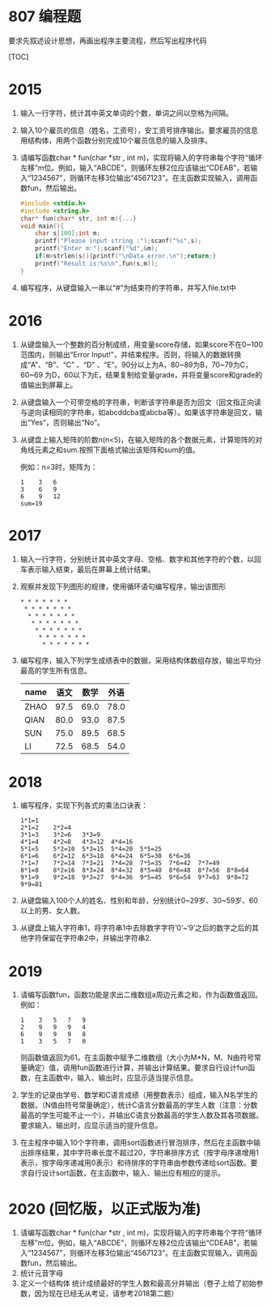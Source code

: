 # 807  编程题

要求先叙述设计思想，再画出程序主要流程，然后写出程序代码

[TOC]

# 2015

1. 输入一行字符，统计其中英文单词的个数，单词之间以空格为间隔。

2. 输入10个雇员的信息（姓名，工资号），安工资号排序输出。要求雇员的信息用结构体，用两个函数分别完成10个雇员信息的输入及排序。

3. 请编写函数char * fun(char *str , int m)，实现将输入的字符串每个字符“循环左移”m位。例如，输入“ABCDE”，则循环左移2位应该输出“CDEAB”，若输入“1234567”，则循环左移3位输出“4567123”。在主函数实现输入，调用函数fun，然后输出。

   ```c
   #include <stdio.h>
   #include <string.h>
   char* fun(char* str, int m){...}
   void main(){
       char s[100];int m;
       printf("Please input string :");scanf("%s",s);
       printf("Enter m:");scanf("%d",&m);
       if(m>strlen(s)){printf("\nData error.\n");return;}
       printf("Result is:%s\n",fun(s,m));
   }
   ```

   

4. 编写程序，从键盘输入一串以“#”为结束符的字符串，并写入file.txt中


# 2016

1. 从键盘输入一个整数的百分制成绩，用变量score存储，如果score不在0~100范围内，则输出“Error Input!”，并结束程序。否则，将输入的数据转换成“A”、“B”、“C” 、“D” 、“E”。90分以上为A，80\~89为B，70\~79为C，60\~69 为D，60以下为E，结果复制给变量grade，并将变量score和grade的值输出到屏幕上。
  
2. 从键盘输入一个可带空格的字符串，判断该字符串是否为回文（回文指正向读与逆向读相同的字符串，如abcddcba或abcba等）。如果该字符串是回文，输出“Yes”，否则输出“No”。

3. 从键盘上输入矩阵的阶数n(n<5)，在输入矩阵的各个数据元素，计算矩阵的对角线元素之和sum.按照下面格式输出该矩阵和sum的值。

   例如：n=3时，矩阵为：

   ```
   1	3	6
   3	6	9
   6	9	12
   sum=19
   ```

   

# 2017

1. 输入一行字符，分别统计其中英文字母、空格、数字和其他字符的个数，以回车表示输入结束，最后在屏幕上统计结果。

2. 观察并发现下列图形的规律，使用循环语句编写程序，输出该图形

   ```
   * * * * * * * 
    * * * * * * * 
     * * * * * * * 
      * * * * * * * 
       * * * * * * * 
        * * * * * * * 
         * * * * * * * 
   ```

   

3. 编写程序，输入下列学生成绩表中的数据，采用结构体数组存放，输出平均分最高的学生所有信息。

   | name | 语文 | 数学 | 外语 |
   | ---- | ---- | ---- | ---- |
   | ZHAO | 97.5 | 69.0 | 78.0 |
   | QIAN | 80.0 | 93.0 | 87.5 |
   | SUN  | 75.0 | 89.5 | 68.5 |
   | LI   | 72.5 | 68.5 | 54.0 |

   

# 2018

1. 编写程序，实现下列各式的乘法口诀表：

   ```
   1*1=1	
   2*1=2	2*2=4	
   3*1=3	3*2=6	3*3=9	
   4*1=4	4*2=8	4*3=12	4*4=16	
   5*1=5	5*2=10	5*3=15	5*4=20	5*5=25	
   6*1=6	6*2=12	6*3=18	6*4=24	6*5=30	6*6=36	
   7*1=7	7*2=14	7*3=21	7*4=28	7*5=35	7*6=42	7*7=49	
   8*1=8	8*2=16	8*3=24	8*4=32	8*5=40	8*6=48	8*7=56	8*8=64	
   9*1=9	9*2=18	9*3=27	9*4=36	9*5=45	9*6=54	9*7=63	9*8=72	9*9=81
   ```

2. 从键盘输入100个人的姓名、性别和年龄，分别统计0~29岁、30~59岁、60以上的男、女人数。

3. 从键盘上输入字符串1，将字符串1中去除数字字符‘0’~‘9’之后的数字之后的其他字符保留在字符串2中，并输出字符串2.

# 2019

1. 请编写函数fun，函数功能是求出二维数组a周边元素之和，作为函数值返回。例如：

   ```
   1	3	5	7	9
   2	9	9	9	4
   6	9	9	9	8
   1	3	5	7	0
   ```

   则函数值返回为61。在主函数中赋予二维数组（大小为M*N，M、N由符号常量确定）值，调用fun函数进行计算，并输出计算结果。要求自行设计fun函数，在主函数中，输入、输出时，应显示适当提示信息。

2. 学生的记录由学号、数学和C语言成绩（用整数表示）组成，输入N名学生的数据，（N值由符号常量确定），统计C语言分数最高的学生人数（注意：分数最高的学生可能不止一个），并输出C语言分数最高的学生人数及其各项数据。要求输入、输出时，应显示适当的提升信息。

3. 在主程序中输入10个字符串，调用sort函数进行冒泡排序，然后在主函数中输出排序结果，其中字符串长度不超过20，字符串排序方式（按字母序递增用1表示，按字母序递减用0表示）和待排序的字符串由参数传递给sort函数。要求自行设计sort函数，在主函数中，输入、输出应有相应的提示。



# 2020 (回忆版，以正式版为准)

1. 请编写函数char * fun(char *str , int m)，实现将输入的字符串每个字符“循环左移”m位。例如，输入“ABCDE”，则循环左移2位应该输出“CDEAB”，若输入“1234567”，则循环左移3位输出“4567123”。在主函数实现输入，调用函数fun，然后输出。
2. 统计元音字母 
3. 定义一个结构体 统计成绩最好的学生人数和最高分并输出（卷子上给了初始参数，因为现在已经无从考证，请参考2018第二题）